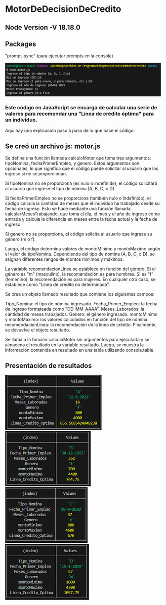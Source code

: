 # MotorDeDecisionDeCredito
## Node Version -V 18.18.0
## Packages
"prompt-sync" (para ejecutar prompts en la consola)

![Alt text](image-1.png)

### Este código en JavaScript se encarga de calcular una serie de valores para recomendar una "Línea de crédito óptima" para un individuo. 

Aquí hay una explicación paso a paso de lo que hace el código:

## Se creó un archivo js: motor.js

Se define una función llamada calculoMotor que toma tres argumentos: tipoNomina, fechaPrimerEmpleo, y genero. Estos argumentos son opcionales, lo que significa que el código puede solicitar al usuario que los ingrese si no se proporcionan.

Si tipoNomina no se proporciona (es nulo o indefinido), el código solicitará al usuario que ingrese el tipo de nómina (A, B, C, o D).

Si fechaPrimerEmpleo no se proporciona (también nulo o indefinido), el código calcula la cantidad de meses que el individuo ha trabajado desde su fecha de ingreso. Esto se hace mediante una función llamada calcularMesesTrabajando, que toma el día, el mes y el año de ingreso como entrada y calcula la diferencia en meses entre la fecha actual y la fecha de ingreso.

Si genero no se proporciona, el código solicita al usuario que ingrese su género (m o f).

Luego, el código determina valores de montoMinimo y montoMaximo según el valor de tipoNomina. Dependiendo del tipo de nómina (A, B, C, o D), se asignan diferentes rangos de montos mínimos y máximos.

La variable recomendacionLinea se establece en función del género. Si el género es "m" (masculino), la recomendación es para hombres. Si es "f" (femenino), la recomendación es para mujeres. En cualquier otro caso, se establece como "Línea de crédito no determinada".

Se crea un objeto llamado resultado que contiene los siguientes campos:

Tipo_Nomina: el tipo de nómina ingresado.
Fecha_Primer_Empleo: la fecha de ingreso formateada como "DD-MM-AAAA".
Meses_Laborados: la cantidad de meses trabajados.
Genero: el género ingresado.
montoMinimo y montoMaximo: los valores calculados en función del tipo de nómina.
recomendacionLinea: la recomendación de la línea de crédito.
Finalmente, se devuelve el objeto resultado.

Se llama a la función calculoMotor sin argumentos para ejecutarla y se almacena el resultado en la variable resultado. Luego, se muestra la información contenida en resultado en una tabla utilizando console.table.

## Presentación de resultados

![Alt text](image-6.png) ![Alt text](image-7.png) ![Alt text](image-8.png) ![Alt text](image-9.png)